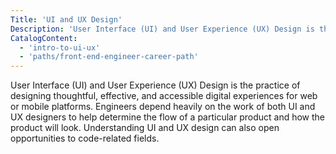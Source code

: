 ```yaml
---
Title: 'UI and UX Design'
Description: 'User Interface (UI) and User Experience (UX) Design is the practice of designing thoughtful, effective, and accessible digital experiences for web or mobile platforms. Engineers depend heavily on the work of both UI and UX designers to help determine the flow of a particular product and how the product will look. Understanding UI and UX design can also open opportunities to code-related fields.'
CatalogContent:
  - 'intro-to-ui-ux'
  - 'paths/front-end-engineer-career-path'
---
```


User Interface (UI) and User Experience (UX) Design is the practice of designing thoughtful, effective, and accessible digital experiences for web or mobile platforms. Engineers depend heavily on the work of both UI and UX designers to help determine the flow of a particular product and how the product will look. Understanding UI and UX design can also open opportunities to code-related fields.
